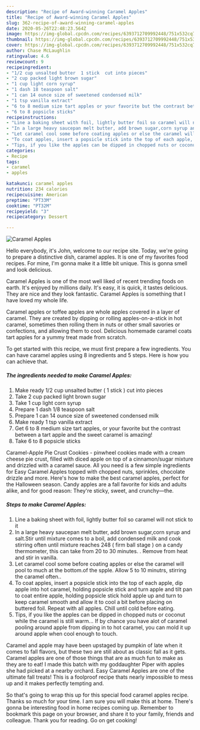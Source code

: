 ```yaml
---
description: "Recipe of Award-winning Caramel Apples"
title: "Recipe of Award-winning Caramel Apples"
slug: 362-recipe-of-award-winning-caramel-apples
date: 2020-05-26T22:48:23.564Z
image: https://img-global.cpcdn.com/recipes/6393712709992448/751x532cq70/caramel-apples-recipe-main-photo.jpg
thumbnail: https://img-global.cpcdn.com/recipes/6393712709992448/751x532cq70/caramel-apples-recipe-main-photo.jpg
cover: https://img-global.cpcdn.com/recipes/6393712709992448/751x532cq70/caramel-apples-recipe-main-photo.jpg
author: Chase McLaughlin
ratingvalue: 4.6
reviewcount: 9
recipeingredient:
- "1/2 cup unsalted butter  1 stick  cut into pieces"
- "2 cup packed light brown sugar"
- "1 cup light corn syrup"
- "1 dash 18 teaspoon salt"
- "1 can 14 ounce size of sweetened condensed milk"
- "1 tsp vanilla extract"
- "6 to 8 medium size tart apples or your favorite but the contrast between a tart apple and the sweet caramel is amazing"
- "6 to 8 popsicle sticks"
recipeinstructions:
- "Line a baking sheet with foil, lightly butter foil so caramel will not stick to it"
- "In a large heavy saucepan melt butter, add brown sugar,corn syrup and salt.Stir until mixture comes to a boil, add condensed milk and cook stirring often until mixture reaches 248 ( firm ball stage ) on a candy thermometer, this can take from 20 to 30 minutes. . Remove from heat and stir in vanilla."
- "Let caramel cool some before coating apples or else the caramel will pool to much at the bottom.of the spple. Allow 5 to 10 minutrs, stirring the caramel often.."
- "To coat apples, insert a popsicle stick into the top of each apple, dip apple into hot caramel, holding popsicle stick and turn apple and tilt pan to coat entire apple, holding popsicle stick hold apple up and turn to keep caramel smooth and allow it to cool a bit before placing on buttered foil. Repeat with all apples. Chill until cold before eating."
- "Tips, if you like the apples can be dipped in chopped nuts or coconut while the caramel is still warm... If  by chance you have alot of caramel pooling around apple from dipping in to hot caramel, you can mold it up around apple when cool enough to touch."
categories:
- Recipe
tags:
- caramel
- apples

katakunci: caramel apples 
nutrition: 234 calories
recipecuisine: American
preptime: "PT33M"
cooktime: "PT32M"
recipeyield: "3"
recipecategory: Dessert

---
```



![Caramel Apples](https://img-global.cpcdn.com/recipes/6393712709992448/751x532cq70/caramel-apples-recipe-main-photo.jpg)

Hello everybody, it's John, welcome to our recipe site. Today, we're going to prepare a distinctive dish, caramel apples. It is one of my favorites food recipes. For mine, I'm gonna make it a little bit unique. This is gonna smell and look delicious.

Caramel Apples is one of the most well liked of recent trending foods on earth. It's enjoyed by millions daily. It's easy, it is quick, it tastes delicious. They are nice and they look fantastic. Caramel Apples is something that I have loved my whole life.

Caramel apples or toffee apples are whole apples covered in a layer of caramel. They are created by dipping or rolling apples-on-a-stick in hot caramel, sometimes then rolling them in nuts or other small savories or confections, and allowing them to cool. Delicious homemade caramel coats tart apples for a yummy treat made from scratch.


To get started with this recipe, we must first prepare a few ingredients. You can have caramel apples using 8 ingredients and 5 steps. Here is how you can achieve that.

<!--inarticleads1-->

##### The ingredients needed to make Caramel Apples:

1. Make ready 1/2 cup unsalted butter ( 1 stick ) cut into pieces
1. Take 2 cup packed light brown sugar
1. Take 1 cup light corn syrup
1. Prepare 1 dash 1/8 teaspoon salt
1. Prepare 1 can 14 ounce size of sweetened condensed milk
1. Make ready 1 tsp vanilla extract
1. Get 6 to 8 medium size tart apples, or your favorite but the contrast between a tart apple and the sweet caramel is amazing!
1. Take 6 to 8 popsicle sticks


Caramel-Apple Pie Crust Cookies - pinwheel cookies made with a cream cheese pie crust, filled with diced apple on top of a cinnamon/sugar mixture and drizzled with a caramel sauce. All you need is a few simple ingredients for Easy Caramel Apples topped with chopped nuts, sprinkles, chocolate drizzle and more. Here&#39;s how to make the best caramel apples, perfect for the Halloween season. Candy apples are a fall favorite for kids and adults alike, and for good reason: They&#39;re sticky, sweet, and crunchy—the. 

<!--inarticleads2-->

##### Steps to make Caramel Apples:

1. Line a baking sheet with foil, lightly butter foil so caramel will not stick to it
1. In a large heavy saucepan melt butter, add brown sugar,corn syrup and salt.Stir until mixture comes to a boil, add condensed milk and cook stirring often until mixture reaches 248 ( firm ball stage ) on a candy thermometer, this can take from 20 to 30 minutes. . Remove from heat and stir in vanilla.
1. Let caramel cool some before coating apples or else the caramel will pool to much at the bottom.of the spple. Allow 5 to 10 minutrs, stirring the caramel often..
1. To coat apples, insert a popsicle stick into the top of each apple, dip apple into hot caramel, holding popsicle stick and turn apple and tilt pan to coat entire apple, holding popsicle stick hold apple up and turn to keep caramel smooth and allow it to cool a bit before placing on buttered foil. Repeat with all apples. Chill until cold before eating.
1. Tips, if you like the apples can be dipped in chopped nuts or coconut while the caramel is still warm... If  by chance you have alot of caramel pooling around apple from dipping in to hot caramel, you can mold it up around apple when cool enough to touch.


Caramel and apple may have been upstaged by pumpkin of late when it comes to fall flavors, but these two are still about as classic fall as it gets. Caramel apples are one of those things that are as much fun to make as they are to eat! I made this batch with my goddaughter Piper with apples she had picked at a nearby orchard. Easy Caramel Apples are one of the ultimate fall treats! This is a foolproof recipe thats nearly impossible to mess up and it makes perfectly tempting and. 

So that's going to wrap this up for this special food caramel apples recipe. Thanks so much for your time. I am sure you will make this at home. There's gonna be interesting food in home recipes coming up. Remember to bookmark this page on your browser, and share it to your family, friends and colleague. Thank you for reading. Go on get cooking!
